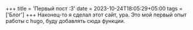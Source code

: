 +++
title = 'Первый пост :3'
date = 2023-10-24T18:05:29+05:00
tags = ['Блог']
+++
Наконец-то я сделал этот сайт, ура.
Это мой первый опыт работы с hugo, буду добавлять сюда функции.
